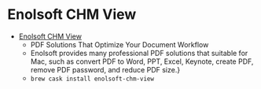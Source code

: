 # Enolsoft CHM View
- [Enolsoft CHM View](https://www.enolsoft.com/chm-view-for-mac.html)
  -  PDF Solutions That Optimize Your Document Workflow
  - Enolsoft provides many professional PDF solutions that suitable for Mac, such as convert PDF to Word, PPT, Excel, Keynote, create PDF, remove PDF password, and reduce PDF size.}
  - `brew cask install enolsoft-chm-view`
